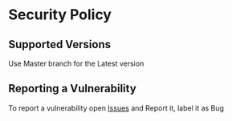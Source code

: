 # Security Policy

## Supported Versions
Use Master branch for the Latest version

## Reporting a Vulnerability

To report a vulnerability open [Issues](https://github.com/Sharkbyteprojects/Arduino-Web-Service-Example/issues) and Report it, label it as Bug

